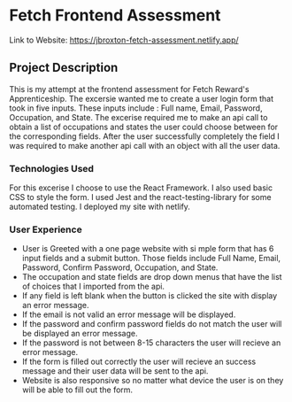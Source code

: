 # Fetch Frontend Assessment
Link to Website: https://jbroxton-fetch-assessment.netlify.app/

## Project Description
This is my attempt at the frontend assessment for Fetch Reward's Apprenticeship. The excersie wanted me to create a user login form that took in five inputs. These inputs include : Full name, Email, Password, Occupation, and State. The excerise required me to make an api call to obtain a list of occupations and states the user 
could choose between for the corresponding fields. After the user successfully completely the field I was required to make another api call with an object with all the 
user data.


### Technologies Used

For this excerise I choose to use the React Framework. I also used basic CSS to style the form. I used Jest and the react-testing-library for some automated testing.
I deployed my site with netlify.

### User Experience

 - User is Greeted with a one page website with si mple form that has 6 input fields and a submit button. Those fields include Full Name, Email, Password, Confirm Password, Occupation, and State. 
 - The occupation and state fields are drop down menus that have the list of choices that I imported from the api.
 - If any field is left blank when the button is clicked the site with display an error message.
 - If the email is not valid an error message will be displayed.
 - If the password and confirm password fields do not match the user will be displayed an error message. 
 - If the password is not between 8-15 characters the user will recieve an error message.
 - If the form is filled out correctly the user will recieve an success message and their user data will be sent to the api.
 - Website is also responsive so no matter what device the user is on they will be able to fill out the form.
 

